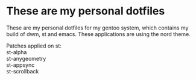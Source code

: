 # These are my personal dotfiles

These are my personal dotfiles for my gentoo system, which contains my build of dwm, st and emacs. 
These applications are using the nord theme.


Patches applied on st:\
st-alpha\
st-anygeometry\
st-appsync\
st-scrollback
